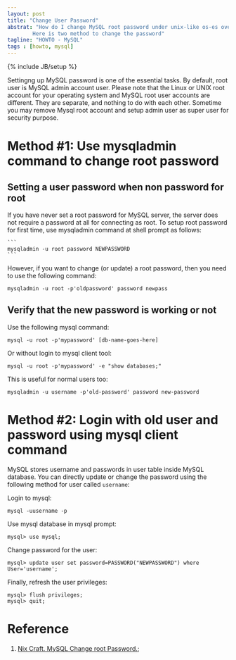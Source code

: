 ```yaml
---
layout: post
title: "Change User Password"
abstrat: "How do I change MySQL root password under unix-like os-es over the terminate session?
        Here is two method to change the password"
tagline: "HOWTO - MySQL"
tags : [howto, mysql]
---
```

{% include JB/setup %}

Settingng up MySQL password is one of the essential tasks. By default, root user is MySQL admin account user. Please note that the Linux or UNIX root account for your operating system and MySQL root user accounts are different. They are separate, and nothing to do with each other. Sometime you may remove Mysql root account and setup admin user as super user for security purpose.

# Method #1:  Use mysqladmin command to change root password

## Setting a user password when non password for root
If you have never set a root password for MySQL server, the server does not require a password at all for connecting as root. To setup root password for first time, use mysqladmin command at shell prompt as follows:

    ```
    mysqladmin -u root password NEWPASSWORD
    ```

However, if you want to change (or update) a root password, then you need to use the following command:

    mysqladmin -u root -p'oldpassword' password newpass

## Verify that the new password is working or not

Use the following mysql command:

    mysql -u root -p'mypassword' [db-name-goes-here]

Or without login to mysql client tool:
    
    mysql -u root -p'mypassword' -e "show databases;" 

This is useful for normal users too:
    
    mysqladmin -u username -p'old-password' password new-password

# Method #2: Login with old user and password using mysql client command

MySQL stores username and passwords in user table inside MySQL database. You can directly update or change the password using the following method for user called `username`:

Login to mysql:

    mysql -uusername -p

Use mysql database in mysql prompt:

    mysql> use mysql;

Change password for the user:

    mysql> update user set password=PASSWORD("NEWPASSWORD") where User='username';

Finally, refresh the user privileges:

    mysql> flush privileges;
    mysql> quit;

# Reference

1. [Nix Craft. MySQL Change root Password.](http://www.cyberciti.biz/faq/mysql-change-root-password/);

